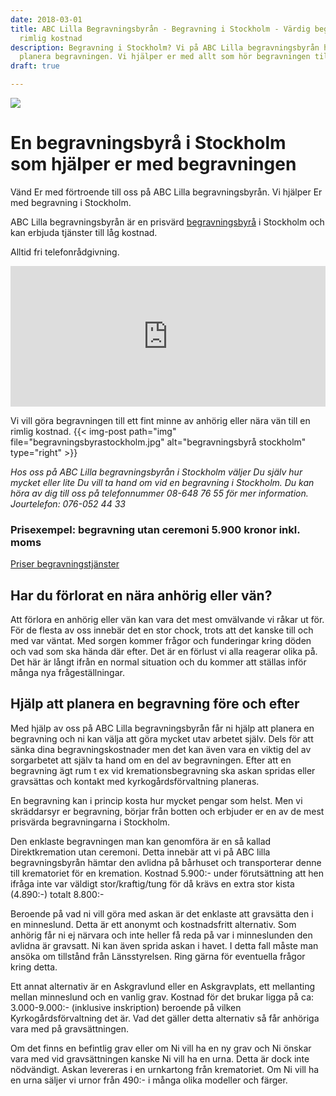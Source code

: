 ```yaml
---
date: 2018-03-01
title: ABC Lilla Begravningsbyrån - Begravning i Stockholm - Värdig begravning till
  rimlig kostnad
description: Begravning i Stockholm? Vi på ABC Lilla begravningsbyrån hjälper er att
  planera begravningen. Vi hjälper er med allt som hör begravningen till. Se mer här!
draft: true

---
```

![](/images/bilder/green-grass-field-during-sunset-1080722.jpg)

# En begravningsbyrå i Stockholm som hjälper er med begravningen

Vänd Er med förtroende till oss på ABC Lilla begravningsbyrån. Vi hjälper Er med begravning i Stockholm.  

ABC Lilla begravningsbyrån är en prisvärd [begravningsbyrå](billig-begravningsbyra) i Stockholm och kan erbjuda tjänster till låg kostnad.

Alltid fri telefonrådgivning.

<p><iframe style="border: 0; display: block;" src="https://widget.reco.se/v2/widget/1626775?mode=HORIZONTAL_QUOTE" width="100%" height="225" scrolling="no"></iframe></p>
Vi vill göra begravningen till ett fint minne av anhörig eller nära vän till en rimlig kostnad.
{{< img-post
path="img" file="begravningsbyrastockholm.jpg"
alt="begravningsbyrå stockholm" type="right" >}}

_Hos oss på ABC Lilla begravningsbyrån i Stockholm väljer Du själv hur mycket eller lite Du vill ta hand om vid en begravning i Stockholm. Du kan höra av dig till oss på telefonnummer 08-648 76 55 för mer information. Jourtelefon: 076-052 44 33_

### Prisexempel: begravning utan ceremoni 5.900 kronor inkl. moms

[Priser begravningstjänster](priser)

## Har du förlorat en nära anhörig eller vän?

Att förlora en anhörig eller vän kan vara det mest omvälvande vi råkar ut för. För de flesta av oss innebär det en stor chock, trots att det kanske till och med var väntat. Med sorgen kommer frågor och funderingar kring döden och vad som ska hända där efter. Det är en förlust vi alla reagerar olika på. Det här är långt ifrån en normal situation och du kommer att ställas inför många nya frågeställningar.

## Hjälp att planera en begravning före och efter

Med hjälp av oss på ABC Lilla begravningsbyrån får ni hjälp att planera en begravning och ni kan välja att göra mycket utav arbetet själv. Dels för att sänka dina begravningskostnader men det kan även vara en viktig del av sorgarbetet att själv ta hand om en del av begravningen. Efter att en begravning ägt rum t ex vid kremationsbegravning  ska askan spridas eller gravsättas och kontakt med kyrkogårdsförvaltning planeras.

En begravning kan i princip kosta hur mycket pengar som helst. Men vi skräddarsyr er begravning, börjar från botten och erbjuder er en av de mest prisvärda begravningarna i Stockholm.

Den enklaste begravningen man kan genomföra är en så kallad Direktkremation utan ceremoni. Detta innebär att vi på ABC lilla begravningsbyrån hämtar den avlidna på bårhuset och transporterar denne till krematoriet för en kremation. Kostnad 5.900:- under förutsättning att hen ifråga inte var väldigt stor/kraftig/tung för då krävs en extra stor kista (4.890:-) totalt 8.800:-

Beroende på vad ni vill göra med askan är det enklaste att gravsätta den i en minneslund. Detta är ett anonymt och kostnadsfritt alternativ.
Som anhörig får ni ej närvara och inte heller få reda på var i minneslunden den avlidna är gravsatt.
Ni kan även sprida askan i havet.
I detta fall måste man ansöka om tillstånd från Länsstyrelsen. Ring gärna för eventuella frågor kring detta.

Ett annat alternativ är en Askgravlund eller en Askgravplats, ett mellanting mellan minneslund och en vanlig grav.
Kostnad för det brukar ligga på ca: 3.000-9.000:- (inklusive inskription) beroende på vilken Kyrkogårdsförvaltning det är.
Vad det gäller detta alternativ så får anhöriga vara med på gravsättningen.

Om det finns en befintlig grav eller om Ni vill ha en ny grav och Ni önskar vara med vid gravsättningen kanske Ni vill ha en urna.
Detta är dock inte nödvändigt.
Askan levereras i en urnkartong från krematoriet.
Om Ni vill ha en urna säljer vi urnor från 490:- i många olika modeller och färger.